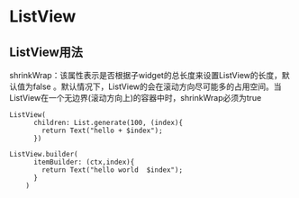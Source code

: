 # ListView


## ListView用法

shrinkWrap：该属性表示是否根据子widget的总长度来设置ListView的长度，默认值为false 。默认情况下，ListView的会在滚动方向尽可能多的占用空间。当ListView在一个无边界(滚动方向上)的容器中时，shrinkWrap必须为true

```
ListView(
      children: List.generate(100, (index){
        return Text("hello + $index");
      })
      
ListView.builder(
      itemBuilder: (ctx,index){
        return Text("hello world  $index");
      }
    )
```
